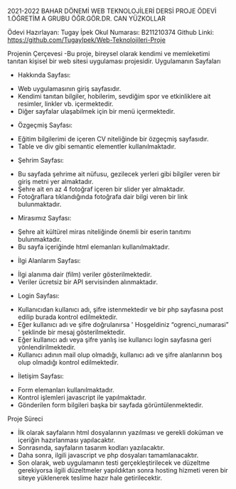 2021-2022 BAHAR DÖNEMİ
WEB TEKNOLOJİLERİ DERSİ
PROJE ÖDEVİ
1.ÖĞRETİM A GRUBU
ÖĞR.GÖR.DR. CAN YÜZKOLLAR

Ödevi Hazırlayan: Tugay İpek
Okul Numarası: B211210374
Github Linki: https://github.com/TugayIpek/Web-Teknolojileri-Proje

Projenin Çerçevesi
-Bu proje, bireysel olarak kendimi ve memleketimi tanıtan kişisel bir web sitesi uygulaması projesidir.
Uygulamanın Sayfaları
* Hakkında Sayfası:
- Web uygulamasının giriş sayfasıdır.
- Kendimi tanıtan bilgiler, hobilerim, sevdiğim spor ve etkinliklere ait resimler, linkler vb. içermektedir.
- Diğer sayfalar ulaşabilmek için bir menü içermektedir.
* Özgeçmiş Sayfası:
- Eğitim bilgilerimi de içeren CV niteliğinde bir özgeçmiş sayfasıdır. 
- Table ve div gibi semantic elementler kullanılmaktadır.
* Şehrim Sayfası:
- Bu sayfada şehrime ait nüfusu, gezilecek yerleri gibi bilgiler veren bir giriş metni yer almaktadır.
- Şehre ait en az 4 fotoğraf içeren bir slider yer almaktadır.
- Fotoğraflara tıklandığında fotoğrafa dair bilgi veren bir link bulunmaktadır.
* Mirasımız Sayfası:
- Şehre ait kültürel miras niteliğinde önemli bir eserin tanıtımı bulunmaktadır.
- Bu sayfa içeriğinde html elemanları kullanılmaktadır.
* İlgi Alanlarım Sayfası:
- İlgi alanıma dair (film) veriler gösterilmektedir.
- Veriler ücretsiz bir API servisinden alınmaktadır.
* Login Sayfası:
- Kullanıcıdan kullanıcı adı, şifre istenmektedir ve bir php sayfasına post edilip burada kontrol edilmektedir.
- Eğer kullanıcı adı ve şifre doğrulanırsa ' Hoşgeldiniz “ogrenci_numarasi” ' şeklinde bir mesaj gösterilmektedir.
- Eğer kullanıcı adı veya şifre yanlış ise kullanıcı login sayfasına geri yönlendirilmektedir.
- Kullanıcı adının mail olup olmadığı, kullanıcı adı ve şifre alanlarının boş olup olmadığı kontrol edilmektedir.
* İletişim Sayfası:
- Form elemanları kullanılmaktadır.
- Kontrol işlemleri javascript ile yapılmaktadır.
- Gönderilen form bilgileri başka bir sayfada görüntülenmektedir.

Proje Süreci
- İlk olarak sayfaların html dosyalarının yazılması ve gerekli doküman ve içeriğin hazırlanması yapılacaktır.
- Sonrasında, sayfaların tasarım kodları yazılacaktır.
- Daha sonra, ilgili javascript ve php dosyaları tamamlanacaktır.
- Son olarak, web uygulamanın testi gerçekleştirilecek ve düzeltme gerekiyorsa ilgili düzeltmeler yapıldıktan sonra hosting hizmeti veren bir siteye yüklenerek teslime hazır hale getirilecektir. 
